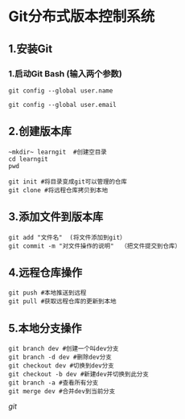 # Git分布式版本控制系统

## 1.安装Git
### 1.启动Git Bash    (输入两个参数)

    git config --global user.name
    
    git config --global user.email

## 2.创建版本库
    
	~mkdir~ learngit  #创建空目录
    cd learngit
    pwd
    
    git init #将目录变成git可以管理的仓库
    git clone #将远程仓库拷贝到本地
    
## 3.添加文件到版本库
    git add "文件名"  (将文件添加到git）
    git commit -m "对文件操作的说明"  （把文件提交到仓库）
    
## 4.远程仓库操作
    git push #本地推送到远程 
    git pull #获取远程仓库的更新到本地
    
## 5.本地分支操作
    git branch dev #创建一个叫dev分支
    git branch -d dev #删除dev分支
    git checkout dev #切换到dev分支
    git checkout -b dev #新建dev并切换到此分支
    git branch -a #查看所有分支
    git merge dev #合并dev到当前分支
    
*git*